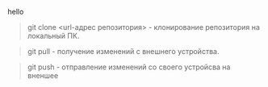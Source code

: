hello

> git clone <url-адрес репозитория> - клонирование репозитория на локальный ПК.

> git pull - получение изменений с внешнего устройства.

> git push - отправление изменений со своего устройсва на вненшее
